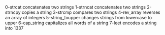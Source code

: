 0-strcat concatenates two strings
1-strncat concatenates two strings
2-strncpy copies a string
3-strcmp compares two strings
4-rev_array reverses an array of integers
5-string_toupper changes strings from lowercase to upper
6-cap_string capitalizes all words of a string
7-leet encodes a string into 1337
